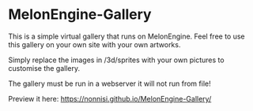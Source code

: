 # MelonEngine-Gallery

This is a simple virtual gallery that runs on MelonEngine. Feel free to use this gallery on your own site with your own artworks.

Simply replace the images in /3d/sprites with your own pictures to customise the gallery.

The gallery must be run in a webserver it will not run from file!

Preview it here: https://nonnisi.github.io/MelonEngine-Gallery/
